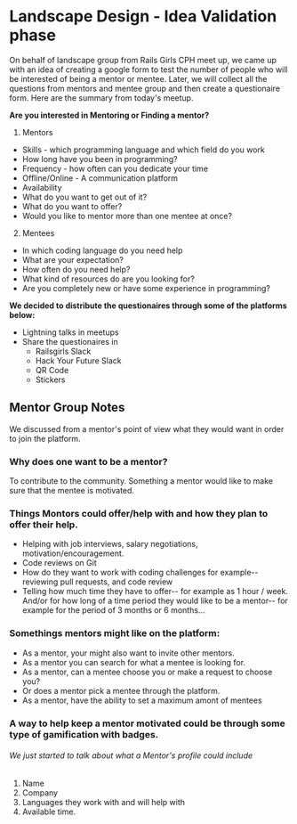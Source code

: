 # Landscape Design - Idea Validation phase
On behalf of landscape group from Rails Girls CPH meet up,  we came up with an idea of creating a google form to test the number of people who will be interested of being a mentor or mentee. Later, we will collect all the questions from mentors and mentee group and then create a questionaire form. Here are the summary from today's meetup.

**Are you interested in Mentoring or Finding a mentor?**
1. Mentors
* Skills - which programming language and which field do you work
* How long have you been in programming?
* Frequency - how often can you dedicate your time
* Offline/Online - A communication platform
* Availability
* What do you want to get out of it?
* What do you want to offer?
* Would you like to mentor more than one mentee at once?


2. Mentees
* In which coding language do you need help
* What are your expectation?
* How often do you need help?
* What kind of resources do are you looking for?
* Are you completely new or have some experience in programming?

**We decided to distribute the questionaires through some of the platforms below:**
* Lightning talks in meetups
* Share the questionaires in
  * Railsgirls Slack
  * Hack Your Future Slack
  * QR Code
  * Stickers



## Mentor Group Notes
We discussed from a mentor's point of view what they would want in order to join the platform.

### Why does one want to be a mentor?
To contribute to the community.
Something a mentor would like to make sure that the mentee is motivated.

### Things Montors could offer/help with and how they plan to offer their help.
*	Helping with job interviews, salary negotiations, motivation/encouragement.
* Code reviews on Git
*	How do they want to work with coding challenges for example-- reviewing pull requests, and code review
*	Telling how much time they have to offer-- for example as 1 hour / week. And/or for how long of a time period they would like to be a mentor-- for example for the period of 3 months or 6 months...

### Somethings mentors might like on the platform:
*	As a mentor, your might also want to invite other mentors.
*	As a mentor you can search for what a mentee is looking for.
*	As a mentor, can a mentee choose you or make a request to choose you?
* Or does a mentor pick a mentee through the platform.
*	As a mentor, have the ability to set a maximum amont of mentees

### A way to help keep a mentor motivated could be through some type of gamification with badges.

###### We just started to talk about what a Mentor's profile could include
1. Name
2. Company
3. Languages they work with and will help with
4. Available time.









